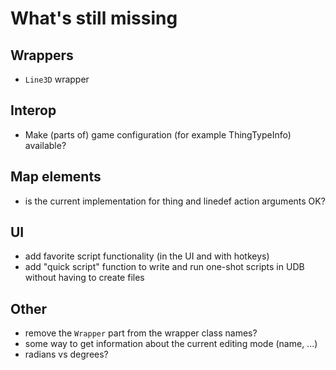 # What's still missing
## Wrappers
- `Line3D` wrapper

## Interop
- Make (parts of) game configuration (for example ThingTypeInfo) available?

## Map elements
- is the current implementation for thing and linedef action arguments OK?

## UI
- add favorite script functionality (in the UI and with hotkeys)
- add "quick script" function to write and run one-shot scripts in UDB without having to create files

## Other
- remove the `Wrapper` part from the wrapper class names?
- some way to get information about the current editing mode (name, ...)
- radians vs degrees?